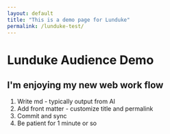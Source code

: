 ```yaml
---
layout: default
title: "This is a demo page for Lunduke"
permalink: /lunduke-test/
---
```

# Lunduke Audience Demo

## I'm enjoying my new web work flow
1. Write md - typically output from AI
2. Add front matter - customize title and permalink
3. Commit and sync
4. Be patient for 1 minute or so